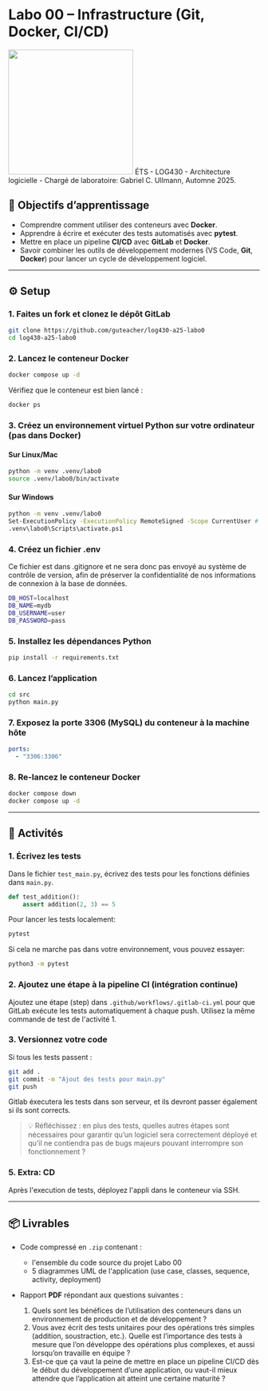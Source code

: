 # Labo 00 – Infrastructure (Git, Docker, CI/CD)
<img src="https://upload.wikimedia.org/wikipedia/commons/2/2a/Ets_quebec_logo.png" width="250">    
ÉTS - LOG430 - Architecture logicielle - Chargé de laboratoire: Gabriel C. Ullmann, Automne 2025.    

## 🎯 Objectifs d’apprentissage

- Comprendre comment utiliser des conteneurs avec **Docker**.
- Apprendre à écrire et exécuter des tests automatisés avec **pytest**.
- Mettre en place un pipeline **CI/CD** avec **GitLab** et **Docker**.
- Savoir combiner les outils de développement modernes (VS Code, **Git**, **Docker**) pour lancer un cycle de développement logiciel.

---

## ⚙️ Setup

### 1. Faites un fork et clonez le dépôt GitLab

```bash
git clone https://github.com/guteacher/log430-a25-labo0
cd log430-a25-labo0
```

### 2. Lancez le conteneur Docker

```bash
docker compose up -d
```

Vérifiez que le conteneur est bien lancé :

```bash
docker ps
```

### 3. Créez un environnement virtuel Python sur votre ordinateur (pas dans Docker)

#### Sur Linux/Mac
```bash
python -m venv .venv/labo0
source .venv/labo0/bin/activate
```

#### Sur Windows
```bash
python -m venv .venv/labo0
Set-ExecutionPolicy -ExecutionPolicy RemoteSigned -Scope CurrentUser # Si nécessaire
.venv\labo0\Scripts\activate.ps1
```

### 4. Créez un fichier .env
Ce fichier est dans .gitignore et ne sera donc pas envoyé au système de contrôle de version, afin de préserver la confidentialité de nos informations de connexion à la base de données.

```bash
DB_HOST=localhost
DB_NAME=mydb
DB_USERNAME=user
DB_PASSWORD=pass
```

### 5. Installez les dépendances Python

```bash
pip install -r requirements.txt
```

### 6. Lancez l’application

```bash
cd src
python main.py
```

### 7. Exposez la porte 3306 (MySQL) du conteneur à la machine hôte

```yaml
ports:
  - "3306:3306"  
```

### 8. Re-lancez le conteneur Docker

```bash
docker compose down
docker compose up -d
```
---

## 🧪 Activités

### 1. Écrivez les tests

Dans le fichier `test_main.py`, écrivez des tests pour les fonctions définies dans `main.py`.

```python
def test_addition():
    assert addition(2, 3) == 5
```
Pour lancer les tests localement:

```bash
pytest
```

Si cela ne marche pas dans votre environnement, vous pouvez essayer:
```bash
python3 -m pytest
```

### 2. Ajoutez une étape à la pipeline CI (intégration continue)

Ajoutez une étape (step) dans `.github/workflows/.gitlab-ci.yml` pour que GitLab exécute les tests automatiquement à chaque push. Utilisez la même commande de test de l'activité 1.

### 3. Versionnez votre code

Si tous les tests passent :

```bash
git add .
git commit -m "Ajout des tests pour main.py"
git push
```

Gitlab éxecutera les tests dans son serveur, et ils devront passer également si ils sont corrects.

> 💡 Réfléchissez : en plus des tests, quelles autres étapes sont nécessaires pour garantir qu’un logiciel sera correctement déployé et qu’il ne contiendra pas de bugs majeurs pouvant interrompre son fonctionnement ?

### 5. Extra: CD
Après l'execution de tests, déployez l'appli dans le conteneur via SSH.

---

## 📦 Livrables

- Code compressé en `.zip` contenant :
  - l'ensemble du code source du projet Labo 00
  - 5 diagrammes UML de l'application (use case, classes, sequence, activity, deployment)

- Rapport **PDF** répondant aux questions suivantes :
  1. Quels sont les bénéfices de l’utilisation des conteneurs dans un environnement de production et de développement ?
  2. Vous avez écrit des tests unitaires pour des opérations très simples (addition, soustraction, etc.). Quelle est l’importance des tests à mesure que l’on développe des opérations plus complexes, et aussi lorsqu’on travaille en équipe ?
  3. Est-ce que ça vaut la peine de mettre en place un pipeline CI/CD dès le début du développement d’une application, ou vaut-il mieux attendre que l’application ait atteint une certaine maturité ?



